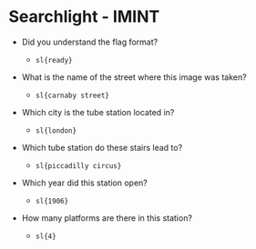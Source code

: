 # Searchlight - IMINT

- Did you understand the flag format?

	- `sl{ready}`

- What is the name of the street where this image was taken?

	- `sl{carnaby street}`

- Which city is the tube station located in?

	- `sl{london}`

- Which tube station do these stairs lead to?

	- `sl{piccadilly circus}`

- Which year did this station open?

	- `sl{1906}`

- How many platforms are there in this station?

	- `sl{4}`



